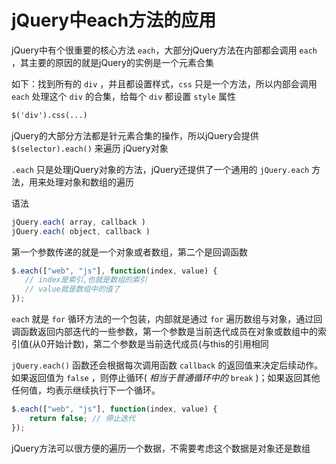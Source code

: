 # jQuery中each方法的应用

jQuery中有个很重要的核心方法 `each`，大部分jQuery方法在内部都会调用 `each` ，其主要的原因的就是jQuery的实例是一个元素合集

如下：找到所有的 `div` ，并且都设置样式，`css` 只是一个方法，所以内部会调用 `each` 处理这个 `div` 的合集，给每个 `div` 都设置 `style` 属性

```html
$('div').css(...)
```

jQuery的大部分方法都是针元素合集的操作，所以jQuery会提供 `$(selector).each()` 来遍历 jQuery对象

`.each` 只是处理jQuery对象的方法，jQuery还提供了一个通用的 `jQuery.each` 方法，用来处理对象和数组的遍历

语法

```js
jQuery.each( array, callback )
jQuery.each( object, callback )
```

第一个参数传递的就是一个对象或者数组，第二个是回调函数

```js
$.each(["web", "js"], function(index, value) {
   // index是索引,也就是数组的索引
   // value就是数组中的值了
});
```

`each` 就是 `for` 循环方法的一个包装，内部就是通过 `for` 遍历数组与对象，通过回调函数返回内部迭代的一些参数，第一个参数是当前迭代成员在对象或数组中的索引值(从0开始计数)，第二个参数是当前迭代成员(与this的引用相同

`jQuery.each()` 函数还会根据每次调用函数 `callback` 的返回值来决定后续动作。如果返回值为 `false` ，则停止循环( _相当于普通循环中的_ `break` )；如果返回其他任何值，均表示继续执行下一个循环。

```js
$.each(["web", "js"], function(index, value) {
    return false; // 停止迭代
});
``` 

jQuery方法可以很方便的遍历一个数据，不需要考虑这个数据是对象还是数组
